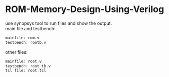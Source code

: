 # ROM-Memory-Design-Using-Verilog
use synopsys tool to run files and show the output.  
main file and testbench:  
```C
mainfile: rom.v 
testbench: romtb.v
```
other files:
```C
mainfile: root.v
testbench: root_tb.v
tcl file: root.tcl
```
